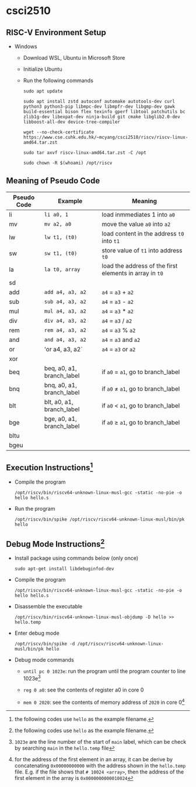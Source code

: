 # csci2510

## RISC-V Environment Setup

- Windows
    - Download WSL, Ubuntu in Microsoft Store  
    - Initialize Ubuntu
    - Run the following commands  

        ```
        sudo apt update

        sudo apt install zstd autoconf automake autotools-dev curl python3 python3-pip libmpc-dev libmpfr-dev libgmp-dev gawk build-essential bison flex texinfo gperf libtool patchutils bc zlib1g-dev libexpat-dev ninja-build git cmake libglib2.0-dev libboost-all-dev device-tree-compiler

        wget --no-check-certificate https://www.cse.cuhk.edu.hk/~mcyang/csci2510/riscv/riscv-linux-amd64.tar.zst

        sudo tar axvf riscv-linux-amd64.tar.zst -C /opt

        sudo chown -R $(whoami) /opt/riscv
        ```

## Meaning of Pseudo Code

| Pseudo Code | Example                   | Meaning                                                 |
|-------------|---------------------------|---------------------------------------------------------|
| li          | `li a0, 1`                | load inmmediates 1 into `a0`                            |
| mv          | `mv a2, a0`               | move the value `a0` into `a2`                           |
| lw          | `lw t1, (t0)`             | load content in the address `t0` into `t1`              |
| sw          | `sw t1, (t0)`             | store value of `t1` into address `t0`                   |
| la          | `la t0, array`            | load the address of the first elements in array in `t0` |
| sd          |                           |                                                         |
| add         | `add a4, a3, a2`          | `a4` = `a3` + `a2`                                      |
| sub         | `sub a4, a3, a2`          | `a4` = `a3` - `a2`                                      |
| mul         | `mul a4, a3, a2`          | `a4` = `a3` * `a2`                                      |
| div         | `div a4, a3, a2`          | `a4` = `a3` / `a2`                                      |
| rem         | `rem a4, a3, a2`          | `a4` = `a3` % `a2`                                      |
| and         | `and a4, a3, a2`          | `a4` = `a3` and  `a2`                                   |
| or          | 'or a4, a3, a2`           | `a4` = `a3` or  `a2`                                    |
| xor         |                           |                                                         |
| beq         | beq, a0, a1, branch_label | if `a0` = `a1`, go to branch_label                      |
| bnq         | bnq, a0, a1, branch_label | if `a0` $\ne$ `a1`, go to branch_label                  |
| blt         | blt, a0, a1, branch_label | if `a0` < `a1`, go to branch_label                      |
| bge         | bge, a0, a1, branch_label | if `a0` $\ge$ `a1`, go to branch_label                  |
| bltu        |                           |                                                         |
| bgeu        |                           |                                                         |


## Execution Instructions[^1]

- Compile the program  

    ```Shell
    /opt/riscv/bin/riscv64-unknown-linux-musl-gcc -static -no-pie -o hello hello.s
    ```

- Run the program  

    ```Shell
    /opt/riscv/bin/spike /opt/riscv/riscv64-unknown-linux-musl/bin/pk hello
    ```

## Debug Mode Instructions[^1]

[^1]: the following codes use `hello` as the example filename. 

- Install package using commands below (only once)  

    ```
    sudo apt-get install libdebuginfod-dev
    ```

- Compile the program  

    ```Shell
    /opt/riscv/bin/riscv64-unknown-linux-musl-gcc -static -no-pie -o hello hello.s
    ```

- Disassemble the executable

    ```Shell
    /opt/riscv/bin/riscv64-unknown-linux-musl-objdump -D hello >> hello.temp
    ```

- Enter debug mode  

    ```Shell
    /opt/riscv/bin/spike -d /opt/riscv/riscv64-unknown-linux-musl/bin/pk hello
    ```

- Debug mode commands
    
    - `until pc 0 1023e`: run the program until the program counter to line 1023e[^2]

    [^2]: `1023e` are the line number of the start of `main` label, which can be check by searching `main` in the `hello.temp` file   
    
    - `reg 0 a0`: see the contents of register a0 in core 0  

    - `mem 0 2020`: see the contents of memory address of `2020` in core 0[^3]  

[^3]: for the address of the first element in an array, it can be derive by concatenating `0x00000000000` with the address shown in the `hello.temp` file. E.g. if the file shows that `# 10024 <array>`, then the address of the first element in the array is `0x0000000000010024`  
